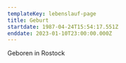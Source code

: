 ```yaml
---
templateKey: lebenslauf-page
title: Geburt
startdate: 1987-04-24T15:54:17.551Z
enddate: 2023-01-10T23:00:00.000Z
---
```

Geboren in Rostock